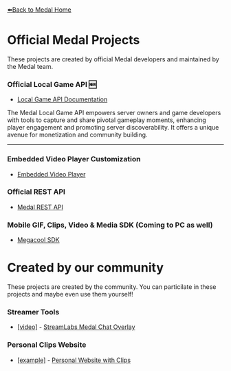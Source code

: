 [⬅️Back to Medal Home](https://medal.tv)

# Official Medal Projects

These projects are created by official Medal developers and maintained by the Medal team.

### Official Local Game API 🆕

  * [Local Game API Documentation](/gameapi)

The Medal Local Game API empowers server owners and game developers with tools to capture and share pivotal gameplay moments, enhancing player engagement and promoting server discoverability. It offers a unique avenue for monetization and community building.

---
 
### Embedded Video Player Customization

  * [Embedded Video Player](/player)
  
### Official REST API 
 
  * [Medal REST API](/api)
 
  
### Mobile GIF, Clips, Video & Media SDK (Coming to PC as well)
 
  * [Megacool SDK](https://megacool.co)
  
# Created by our community

These projects are created by the community. You can particilate in these projects and maybe even use them yourself!
  
### Streamer Tools

  * [[video]](https://www.youtube.com/watch?v=q2mIDQ8BcW4) - [StreamLabs Medal Chat Overlay](https://github.com/camalot/chatbot-medaloverlay)
  
### Personal Clips Website

  * [[example]](https://twitter.com/ModestTim/status/1250691785526931456) - [Personal Website with Clips](https://github.com/TimothyCole/tim.rip)

  



